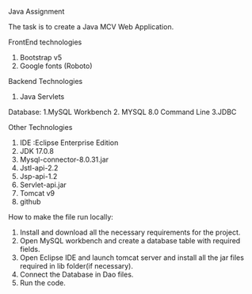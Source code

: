 Java Assignment

The task is to create a Java MCV Web Application.

FrontEnd technologies
1.	Bootstrap v5
2.	Google fonts (Roboto)

Backend Technologies
1. Java Servlets 

Database:
1.MySQL Workbench
2. MYSQL 8.0 Command Line
3.JDBC

Other Technologies
1.	IDE :Eclipse Enterprise Edition
2.	JDK 17.0.8
3.	Mysql-connector-8.0.31.jar
4.	Jstl-api-2.2
5.	Jsp-api-1.2
6.	Servlet-api.jar
7.	Tomcat v9
8.	github

How to make the file run locally:
1.	Install and download all the necessary requirements for the project.
2.	Open MySQL workbench and create a database table with required fields.
3.	Open Eclipse IDE and launch tomcat server and install all the jar files required in lib folder(if necessary).
4.	Connect the Database in Dao files.
5.	Run the code.


